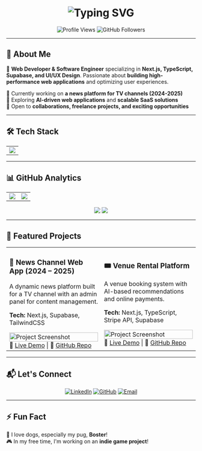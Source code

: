 <h1 align="center">
  <img src="https://readme-typing-svg.herokuapp.com?font=Fira+Code&size=30&duration=3000&pause=1000&color=F7A41D&center=true&vCenter=true&width=500&height=50&lines=Hello%2C+I'm+Ramón+Aguilera;Full-Stack+Developer;Software+Engineer;Passionate+about+UI%2FUX+%26+Tech!+🚀" alt="Typing SVG" />
</h1>

<p align="center">
  <img src="https://komarev.com/ghpvc/?username=RamonAguileraa&label=Total%20Profile%20Visits&color=blue&style=flat" alt="Profile Views" />
  <img src="https://img.shields.io/github/followers/RamonAguileraa?label=Followers&style=social" alt="GitHub Followers" />
</p>

---

## 🌟 About Me  
🚀 **Web Developer & Software Engineer** specializing in **Next.js, TypeScript, Supabase, and UI/UX Design**. Passionate about **building high-performance web applications** and optimizing user experiences.  

🔹 Currently working on **a news platform for TV channels (2024-2025)**  
🔹 Exploring **AI-driven web applications** and **scalable SaaS solutions**  
🔹 Open to **collaborations, freelance projects, and exciting opportunities**  

---

## 🛠️ Tech Stack  
<table align="center">
  <tr>
    <td align="center"><img src="https://skillicons.dev/icons?i=nextjs,react,typescript,tailwind,supabase,nodejs,postgresql,figma,git,linux" /></td>
  </tr>
</table>

---

## 📊 GitHub Analytics  
<table align="center">
  <tr>
    <td>
      <img src="https://github-readme-stats.vercel.app/api?username=RamonAguileraa&show_icons=true&theme=radical" />
    </td>
    <td>
      <img src="https://github-readme-streak-stats.herokuapp.com/?user=RamonAguileraa&theme=radical" />
    </td>
  </tr>
</table>

<p align="center">
  <img src="https://github-profile-summary-cards.vercel.app/api/cards/repos-per-language?username=RamonAguileraa&theme=radical" />
  <img src="https://github-profile-summary-cards.vercel.app/api/cards/most-commit-language?username=RamonAguileraa&theme=radical" />
</p>

---

## 🚀 Featured Projects  
<table>
  <tr>
    <td width="50%">
      <h3>📰 News Channel Web App (2024 – 2025)</h3>
      <p>A dynamic news platform built for a TV channel with an admin panel for content management.</p>
      <p><b>Tech:</b> Next.js, Supabase, TailwindCSS</p>
      <img src="https://via.placeholder.com/800x400?text=Project+Screenshot" width="100%" alt="Project Screenshot" />
      <br>
      🔗 <a href="#">Live Demo</a> | 🔗 <a href="#">GitHub Repo</a>
    </td>
    <td width="50%">
      <h3>🎟 Venue Rental Platform</h3>
      <p>A venue booking system with AI-based recommendations and online payments.</p>
      <p><b>Tech:</b> Next.js, TypeScript, Stripe API, Supabase</p>
      <img src="https://via.placeholder.com/800x400?text=Project+Screenshot" width="100%" alt="Project Screenshot" />
      <br>
      🔗 <a href="#">Live Demo</a> | 🔗 <a href="#">GitHub Repo</a>
    </td>
  </tr>
</table>

---

## 📬 Let's Connect  
<p align="center">
  <a href="https://linkedin.com/in/ramonaguileraa"><img src="https://img.shields.io/badge/LinkedIn-Profile-blue?style=for-the-badge&logo=linkedin" alt="LinkedIn"></a>
  <a href="https://github.com/RamonAguileraa"><img src="https://img.shields.io/badge/GitHub-Profile-black?style=for-the-badge&logo=github" alt="GitHub"></a>
  <a href="mailto:ramonaguileradve@gmail.com"><img src="https://img.shields.io/badge/Gmail-Contact-red?style=for-the-badge&logo=gmail" alt="Email"></a>
</p>

---

## ⚡ Fun Fact  
🐶 I love dogs, especially my pug, **Boster**!  
🎮 In my free time, I'm working on an **indie game project**!  

